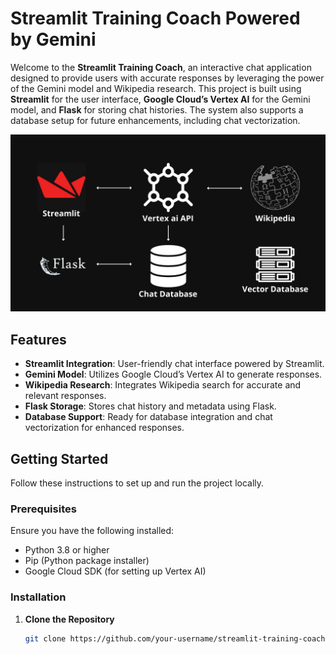 # Streamlit Training Coach Powered by Gemini

Welcome to the **Streamlit Training Coach**, an interactive chat application designed to provide users with accurate responses by leveraging the power of the Gemini model and Wikipedia research. This project is built using **Streamlit** for the user interface, **Google Cloud’s Vertex AI** for the Gemini model, and **Flask** for storing chat histories. The system also supports a database setup for future enhancements, including chat vectorization.

![Architecture Diagram](Diagramme.jpg)


## Features

- **Streamlit Integration**: User-friendly chat interface powered by Streamlit.
- **Gemini Model**: Utilizes Google Cloud’s Vertex AI to generate responses.
- **Wikipedia Research**: Integrates Wikipedia search for accurate and relevant responses.
- **Flask Storage**: Stores chat history and metadata using Flask.
- **Database Support**: Ready for database integration and chat vectorization for enhanced responses.

## Getting Started

Follow these instructions to set up and run the project locally.

### Prerequisites

Ensure you have the following installed:

- Python 3.8 or higher
- Pip (Python package installer)
- Google Cloud SDK (for setting up Vertex AI)

### Installation

1. **Clone the Repository**

   ```bash
   git clone https://github.com/your-username/streamlit-training-coach.git
